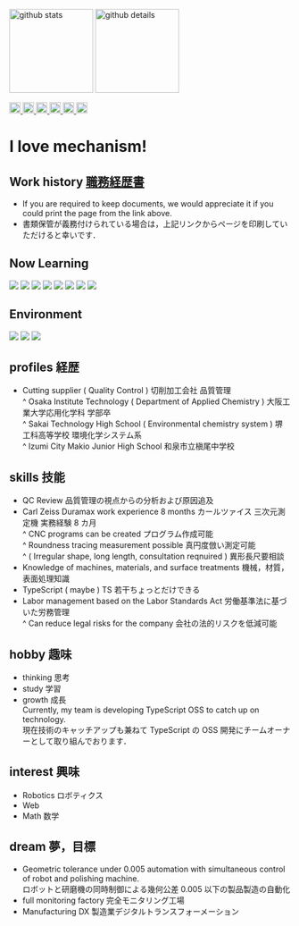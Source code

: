 <p align="left"> 
  <img alt="github stats" height="150px" src="https://github-readme-stats.vercel.app/api?username=YoshitakaNaraoka&count_private=true&theme=onedark&show_icons=true" />
  <img alt="github details" height="150px" src="https://github-profile-summary-cards.vercel.app/api/cards/profile-details?username=YoshitakaNaraoka&count_private=true&theme=onedark&show_icons=true" />
<p align="left">
  <a href="https://github.com/YoshitakaNaraoka/YoshitakaNaraoka/">
    <img height="20" src="https://komarev.com/ghpvc/?username=YoshitakaNaraoka" alt="YoshitakaNaraoka" />
  </a>
  <a href="http://twitter.com/k1y6k">
    <img height="20" src="https://img.shields.io/twitter/follow/k1y6k?label=Twitter&logo=twitter&style=flat" />
  </a>
  <a href="https://github.com/YoshitakaNaraoka">
    <img height="20" src="https://img.shields.io/github/followers/YoshitakaNaraoka?label=follow&logo=github&style=flat" />
  </a>
  <a href="https://www.reddit.com/user/k1y6k">
    <img height="20" src="https://img.shields.io/reddit/user-karma/combined/k1y6k?label=Reddit&logo=reddit&style=flat" />
  </a>
  <a href="http://qiita.com/k1y6k">
    <img height="20" src="https://qiita-badge.apiapi.app/s/k1y6k/posts.svg" />
  </a>
  <//qiita.com/k1y6k">
    <img height="20" src="https://qiita-badge.apiapi.app/s/k1y6k/contributions.svg" />
  </a>
</p>

# I love mechanism!

## Work history [職務経歴書](docs/Work_history.md)
 - If you are required to keep documents, we would appreciate it if you could print the page from the link above.
 - 書類保管が義務付けられている場合は，上記リンクからページを印刷していただけると幸いです．

## Now Learning
<img src="https://img.shields.io/badge/Javascript-276DC3.svg?logo=javascript&style=flat"> <img src="https://img.shields.io/badge/-TypeScript-007ACC.svg?logo=typescript&style=flat"> <img src="https://img.shields.io/badge/-Python-F9DC3E.svg?logo=python&style=flat"> <img src="https://img.shields.io/badge/-Docker-EEE.svg?logo=docker&style=flat">
<img src="https://img.shields.io/badge/-Rust-red.svg?logo=rust&amp;style=plastic"> <img src="https://img.shields.io/badge/-Prettier-F7B93E.svg?logo=prettier&amp;style=plastic"> <img src="https://img.shields.io/badge/-Node.js-339933.svg?logo=node.js&amp;style=plastic"> <img src="https://img.shields.io/badge/-Eslint-4B32C3.svg?logo=eslint&amp;style=plastic">

## Environment
<img src="https://img.shields.io/badge/-Windows-0078D6.svg?logo=windows&style=flat"> <img src="https://img.shields.io/badge/-Visual%20Studio%20Code-007ACC.svg?logo=visual-studio-code&style=flat"> <img src="https://img.shields.io/badge/-GitHub-181717.svg?logo=github&style=flat">

## profiles 経歴  
 - Cutting supplier ( Quality Control ) 切削加工会社 品質管理  
 ^ Osaka Institute Technology ( Department of Applied Chemistry ) 大阪工業大学応用化学科 学部卒  
 ^ Sakai Technology High School ( Environmental chemistry system ) 堺工科高等学校 環境化学システム系  
 ^ Izumi City Makio Junior High School 和泉市立槇尾中学校  

## skills 技能
 - QC Review 品質管理の視点からの分析および原因追及  
 - Carl Zeiss Duramax work experience 8 months カールツァイス 三次元測定機 実務経験 8 カ月  
 ^ CNC programs can be created プログラム作成可能  
 ^ Roundness tracing measurement possible 真円度倣い測定可能  
 ^ ( Irregular shape, long length, consultation reqnuired ) 異形長尺要相談  
 - Knowledge of machines, materials, and surface treatments 機械，材質，表面処理知識
 - TypeScript ( maybe ) TS 若干ちょっとだけできる  
 - Labor management based on the Labor Standards Act 労働基準法に基づいた労務管理  
 ^ Can reduce legal risks for the company 会社の法的リスクを低減可能  

## hobby 趣味
 - thinking 思考  
 - study 学習  
 - growth 成長  
Currently, my team is developing TypeScript OSS to catch up on technology.  
現在技術のキャッチアップも兼ねて TypeScript の OSS 開発にチームオーナーとして取り組んでおります．  

## interest 興味  
 - Robotics ロボティクス  
 - Web
 - Math 数学  

## dream 夢，目標
 - Geometric tolerance under 0.005 automation with simultaneous control of robot and polishing machine.  
   ロボットと研磨機の同時制御による幾何公差 0.005 以下の製品製造の自動化
 - full monitoring factory 完全モニタリング工場
 - Manufacturing DX 製造業デジタルトランスフォーメーション  

